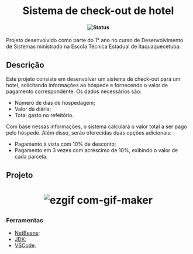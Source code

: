 
<h1 align="center">Sistema de check-out de hotel</h1>
<h4 align="center">

<p align="center">
  <img src="https://img.shields.io/badge/status-concluído-brightgreen.svg" alt="Status" />
</p>

</h4>
Projeto desenvolvido como parte do 1° ano no curso de Desenvolvimento de Sistemas ministrado na Escola Técnica Estadual de Itaquaquecetuba. 

## Descrição
<p align=>Este projeto consiste em desenvolver um sistema de check-out para um hotel, solicitando informações ao hóspede e fornecendo o valor de pagamento correspondente. Os dados necessários são:

- Número de dias de hospedagem;
- Valor da diária;
- Total gasto no refeitório.

Com base nessas informações, o sistema calculará o valor total a ser pago pelo hóspede. Além disso, serão oferecidas duas opções adicionais:

- Pagamento à vista com 10% de desconto;
- Pagamento em 3 vezes com acréscimo de 10%, exibindo o valor de cada parcela.</p>

## Projeto

<h1 align="center">
  
![ezgif com-gif-maker](https://github.com/mamkot/ProjetoHotelCheckOut/assets/102431539/c1e5bc4a-1483-4fed-ab71-8a103ac348f9)

</h1>

### Ferramentas

- [NetBeans](https://netbeans.apache.org/download/index.html);
- [JDK](https://www.oracle.com/br/java/technologies/downloads);
- [VSCode](https://code.visualstudio.com/download).
